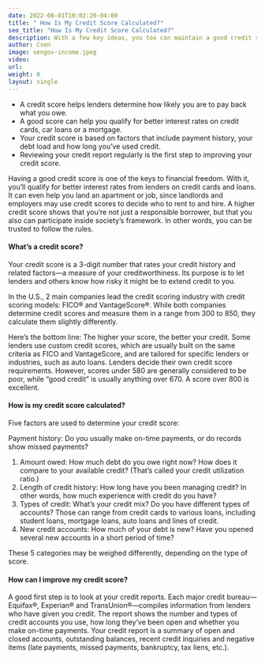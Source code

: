 ```yaml
---
date: 2022-08-01T10:02:20-04:00
title: " How Is My Credit Score Calculated?"
seo_title: "How Is My Credit Score Calculated?"
description: With a few key ideas, you too can maintain a good credit score, which is important over the course of a lifetime.
author: Csen
image: sengov-income.jpeg
video:
url: 
weight: 0
layout: single
---
```

- A credit score helps lenders determine how likely you are to pay back what you owe.
- A good score can help you qualify for better interest rates on credit cards, car loans or a mortgage.
- Your credit score is based on factors that include payment history, your debt load and how long you’ve used credit. 
- Reviewing your credit report regularly is the first step to improving your credit score. 

Having a good credit score is one of the keys to financial freedom. With it, you’ll qualify for better interest rates from lenders on credit cards and loans. It can even help you land an apartment or job,  since landlords and employers may use credit scores to decide who to rent to and hire. A higher credit score shows that you’re not just a responsible borrower, but that you also can participate inside society’s framework. In other words, you can be trusted to follow the rules. 

#### What’s a credit score?
Your credit score is a 3-digit number that rates your credit history and related factors—a measure of your creditworthiness. Its purpose is to let lenders and others know how risky it might be to extend credit to you.

In the U.S., 2 main companies lead the credit scoring industry with credit scoring models: FICO® and VantageScore®. While both companies determine credit scores and measure them in a range from 300 to 850, they calculate them slightly differently. 

Here’s the bottom line: The higher your score, the better your credit. Some lenders use custom credit scores, which are usually built on the same criteria as FICO and VantageScore, and are tailored for specific lenders or industries, such as auto loans. Lenders decide their own credit score requirements. However, scores under 580 are generally considered to be poor, while “good credit” is usually anything over 670. A score over 800 is excellent. 

#### How is my credit score calculated?
Five factors are used to determine your credit score: 

Payment history: Do you usually make on-time payments, or do records show missed payments? 

1. Amount owed: How much debt do you owe right now? How does it compare to your available credit? (That’s called your credit utilization ratio.)
2. Length of credit history: How long have you been managing credit? In other words, how much experience with credit do you have?
3. Types of credit: What’s your credit mix? Do you have different types of accounts? Those can range from credit cards to various loans, including student loans, mortgage loans, auto loans and lines of credit.
4. New credit accounts: How much of your debt is new? Have you opened several new accounts in a short period of time? 

These 5 categories may be weighed differently, depending on the type of score.

#### How can I improve my credit score?
A good first step is to look at your credit reports. Each major credit bureau—Equifax®, Experian® and TransUnion®—compiles information from lenders who have given you credit. The report shows the number and types of credit accounts you use, how long they’ve been open and whether you make on-time payments. Your credit report is a summary of open and closed accounts, outstanding balances, recent credit inquiries and negative items (late payments, missed payments, bankruptcy, tax liens, etc.).
